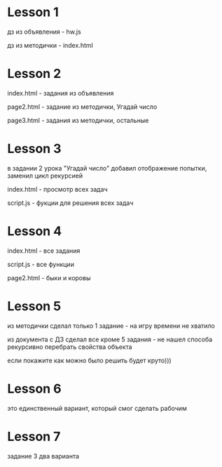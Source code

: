 # Lesson 1
  дз из объявления - hw.js
  
  дз из методички - index.html
  
# Lesson 2
  index.html - задания из объявления
  
  page2.html - задание из методички, Угадай число
  
  page3.html - задания из методички, остальные
  
  # Lesson 3
  в задании 2 урока "Угадай число" добавил отображение попытки, заменил цикл рекурсией
  
  index.html - просмотр всех задач
  
  script.js - фукции для решения всех задач
  
  # Lesson 4
  
  index.html - все задания
  
  script.js - все функции
  
  page2.html - быки и коровы
  
  # Lesson 5
  
  из методички сделал только 1 задание - на игру времени не хватило
  
  из документа с ДЗ сделал все кроме 5 задания - не нашел способа рекурсивно перебрать свойства объекта
  
  если покажите как можно было решить будет круто)))

# Lesson 6

  это единственный вариант, который смог сделать рабочим
  
# Lesson 7

  задание 3 два варианта